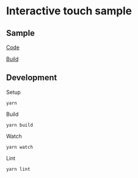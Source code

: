 # Interactive touch sample

## Sample
[Code](src/index.ts)

[Build](https://antonovsergey2211.github.io/jeng/samples/interactive-touch/build/)

## Development
Setup
```shell
yarn
```
Build
```shell
yarn build
```
Watch
```shell
yarn watch
```
Lint
```shell
yarn lint
```

